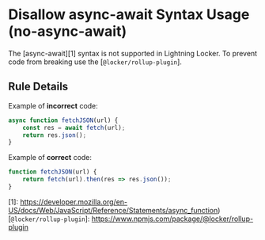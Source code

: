 # Disallow async-await Syntax Usage (no-async-await)

The [async-await][1] syntax is  not supported in Lightning Locker. To prevent
code from breaking use the [`@locker/rollup-plugin`].

## Rule Details

Example of **incorrect** code:

<!-- eslint-disable-next-line no-unused-vars -->
```js
async function fetchJSON(url) {
    const res = await fetch(url);
    return res.json();
}
```

Example of **correct** code:

<!-- eslint-disable-next-line no-unused-vars -->
```js
function fetchJSON(url) {
    return fetch(url).then(res => res.json());
}
```

[1]: https://developer.mozilla.org/en-US/docs/Web/JavaScript/Reference/Statements/async_function)
[`@locker/rollup-plugin`]: https://www.npmjs.com/package/@locker/rollup-plugin
